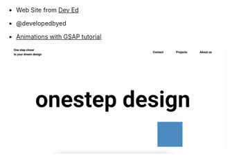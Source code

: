 - Web Site from [Dev Ed](https://www.youtube.com/channel/UClb90NQQcskPUGDIXsQEz5Q)

- @developedbyed

- [Animations with GSAP tutorial](https://www.youtube.com/watch?v=Z4a6QwahTdQ)

![img](img/img3.png)

